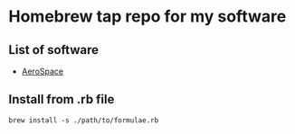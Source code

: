 # Homebrew tap repo for my software

## List of software

- [AeroSpace](https://github.com/nikitabobko/AeroSpace)

## Install from .rb file

```
brew install -s ./path/to/formulae.rb
```
